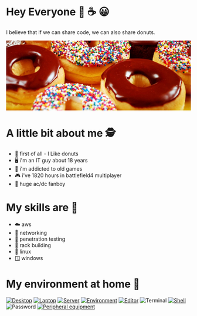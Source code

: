 # Hey Everyone 🍩 ☕ 😀
I believe that if we can share code, we can also share donuts.

![image](donuts.png)

# A little bit about me 🕵

- 🍩 first of all - I Like donuts
- 🖥️ i'm an IT guy about 18 years
- 👾 i'm addicted to old games
- 🎮 i've 1820 hours in battlefield4 multiplayer
- 🎸 huge ac/dc fanboy

# My skills are 🥷
- :cloud: aws
- :satellite: networking
- :key: penetration testing
- :department_store: rack building
- :penguin: linux 
- :window: windows

# My environment at home 🐧

[![Desktop](https://img.shields.io/badge/Desktop-ubuntu-orange)](https://ubuntu.com/)
[![Laptop](https://img.shields.io/badge/Laptop-debian-red)](https://www.debian.org/)
[![Server](https://img.shields.io/badge/Server-fedora-blue)](https://getfedora.org/)
[![Environment](https://img.shields.io/badge/Environment-kde-blue)](https://kde.org/)
[![Editor](https://img.shields.io/badge/Editor-atom-yellowgreen)](https://atom.io/)
![Terminal](https://img.shields.io/badge/TerminalEmulator-tilda-blue)
[![Shell](https://img.shields.io/badge/Shell-zsh-yellowgreen)](https://ohmyz.sh/)
![Password](https://img.shields.io/badge/Account--Password-password123!-purple)
[![Peripheral equipment](https://img.shields.io/badge/PeripheralEquipment-razer-green)](https://www.razer.com/)

<!--
**free-doughnuts/free-doughnuts** is a ✨ _special_ ✨ repository because its `README.md` (this file) appears on your GitHub profile.

Here are some ideas to get you started:

- 🔭 I’m currently working on ...
- 🌱 I’m currently learning ...
- 👯 I’m looking to collaborate on ...
- 🤔 I’m looking for help with ...
- 💬 Ask me about ...
- 📫 How to reach me: ...
- 😄 Pronouns: ...
- ⚡ Fun fact: ...

-->
